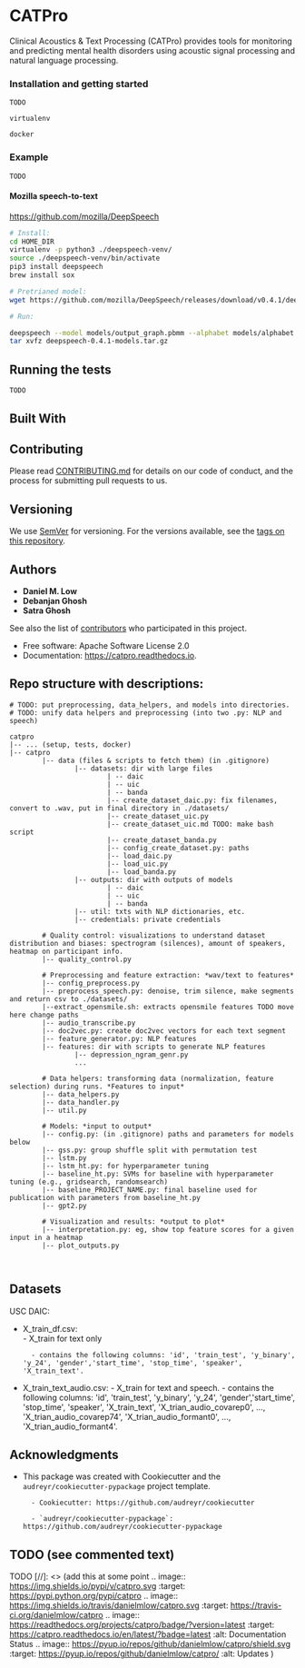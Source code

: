 # CATPro

Clinical Acoustics & Text Processing (CATPro) provides tools for monitoring and predicting mental health disorders using acoustic signal processing and natural language processing.

### Installation and getting started

```
TODO 

virtualenv

docker

```

### Example


```
TODO
```


#### Mozilla speech-to-text
https://github.com/mozilla/DeepSpeech

```bash
# Install:
cd HOME_DIR
virtualenv -p python3 ./deepspeech-venv/
source ./deepspeech-venv/bin/activate
pip3 install deepspeech
brew install sox

# Pretrianed model:
wget https://github.com/mozilla/DeepSpeech/releases/download/v0.4.1/deepspeech-0.4.1-models.tar.gz

# Run:

deepspeech --model models/output_graph.pbmm --alphabet models/alphabet.txt --lm models/lm.binary --trie models/trie --audio ./data/datasets/banda/556_b.wav
tar xvfz deepspeech-0.4.1-models.tar.gz
```

## Running the tests

```
TODO
```


## Built With

<!-- * [Dropwizard](http://www.dropwizard.io/1.0.2/docs/) - The web framework used
* [Maven](https://maven.apache.org/) - Dependency Management
* [ROME](https://rometools.github.io/rome/) - Used to generate RSS Feeds -->

## Contributing

Please read [CONTRIBUTING.md](https://gist.github.com/PurpleBooth/b24679402957c63ec426) for details on our code of conduct, and the process for submitting pull requests to us.

## Versioning

We use [SemVer](http://semver.org/) for versioning. For the versions available, see the [tags on this repository](https://github.com/your/project/tags). 

## Authors

* **Daniel M. Low** 
* **Debanjan Ghosh**
* **Satra Ghosh** 

See also the list of [contributors](https://github.com/your/project/contributors) who participated in this project.

* Free software: Apache Software License 2.0
* Documentation: https://catpro.readthedocs.io.




## Repo structure with descriptions:

```
# TODO: put preprocessing, data_helpers, and models into directories. 
# TODO: unify data helpers and preprocessing (into two .py: NLP and speech)

catpro
|-- ... (setup, tests, docker)
|-- catpro
        |-- data (files & scripts to fetch them) (in .gitignore)
                |-- datasets: dir with large files 
                        | -- daic
                        | -- uic
                        | -- banda
                        |-- create_dataset_daic.py: fix filenames, convert to .wav, put in final directory in ./datasets/
                        |-- create_dataset_uic.py
                        |-- create_dataset_uic.md TODO: make bash script
                        |-- create_dataset_banda.py
                        |-- config_create_dataset.py: paths
                        |-- load_daic.py
                        |-- load_uic.py
                        |-- load_banda.py
                |-- outputs: dir with outputs of models 
                        | -- daic
                        | -- uic
                        | -- banda
                |-- util: txts with NLP dictionaries, etc.
                |-- credentials: private credentials
        
        # Quality control: visualizations to understand dataset distribution and biases: spectrogram (silences), amount of speakers, heatmap on participant info.
        |-- quality_control.py

        # Preprocessing and feature extraction: *wav/text to features*
        |-- config_preprocess.py
        |-- preprocess_speech.py: denoise, trim silence, make segments and return csv to ./datasets/
        |--extract_opensmile.sh: extracts opensmile features TODO move here change paths
        |-- audio_transcribe.py
        |-- doc2vec.py: create doc2vec vectors for each text segment
        |-- feature_generator.py: NLP features
        |-- features: dir with scripts to generate NLP features
                |-- depression_ngram_genr.py
                ...

        # Data helpers: transforming data (normalization, feature selection) during runs. *Features to input* 
        |-- data_helpers.py
        |-- data_handler.py
        |-- util.py

        # Models: *input to output*
        |-- config.py: (in .gitignore) paths and parameters for models below
        |-- gss.py: group shuffle split with permutation test
        |-- lstm.py
        |-- lstm_ht.py: for hyperparameter tuning
        |-- baseline_ht.py: SVMs for baseline with hyperparameter tuning (e.g., gridsearch, randomsearch)
        |-- baseline_PROJECT_NAME.py: final baseline used for publication with parameters from baseline_ht.py
        |-- gpt2.py

        # Visualization and results: *output to plot*
        |-- interpretation.py: eg, show top feature scores for a given input in a heatmap
        |-- plot_outputs.py

        
```

## Datasets

USC DAIC:

- X_train_df.csv:  
        - X_train for text only

        - contains the following columns: 'id', 'train_test', 'y_binary', 'y_24', 'gender','start_time', 'stop_time', 'speaker', 'X_train_text'.

- X_train_text_audio.csv:
        - X_train for text and speech.
        - contains the following columns: 'id', 'train_test', 'y_binary', 'y_24', 'gender','start_time', 'stop_time', 'speaker', 'X_train_text', 'X_trian_audio_covarep0', ..., 'X_trian_audio_covarep74', 'X_trian_audio_formant0', ..., 'X_trian_audio_formant4'.  


## Acknowledgments

* This package was created with Cookiecutter and the `audreyr/cookiecutter-pypackage` project template.

        - Cookiecutter: https://github.com/audreyr/cookiecutter

        - `audreyr/cookiecutter-pypackage`: https://github.com/audreyr/cookiecutter-pypackage



TODO (see commented text)
-----

TODO
[//]: <> (add this at some point
.. image:: https://img.shields.io/pypi/v/catpro.svg
        :target: https://pypi.python.org/pypi/catpro
.. image:: https://img.shields.io/travis/danielmlow/catpro.svg
        :target: https://travis-ci.org/danielmlow/catpro
.. image:: https://readthedocs.org/projects/catpro/badge/?version=latest
        :target: https://catpro.readthedocs.io/en/latest/?badge=latest
        :alt: Documentation Status
.. image:: https://pyup.io/repos/github/danielmlow/catpro/shield.svg
     :target: https://pyup.io/repos/github/danielmlow/catpro/
     :alt: Updates 
)
